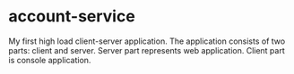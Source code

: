 account-service
===============

My first high load client-server application.
The application consists of two parts: client and server.
Server part represents web application.
Client part is console application.
